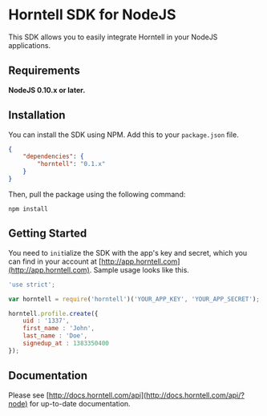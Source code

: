 Horntell SDK for NodeJS
=======================

This SDK allows you to easily integrate Horntell in your NodeJS applications.

## Requirements

**NodeJS 0.10.x or later.**

## Installation

You can install the SDK using NPM. Add this to your `package.json` file.

```json
{
	"dependencies": {
		"horntell": "0.1.x"
	}
}
```

Then, pull the package using the following command:

```
npm install
```

## Getting Started

You need to `init`ialize the SDK with the app's key and secret, which you can find in your account at [http://app.horntell.com](http://app.horntell.com). Sample usage looks like this.

```js
'use strict';

var horntell = require('horntell')('YOUR_APP_KEY', 'YOUR_APP_SECRET');

horntell.profile.create({
	uid : '1337',
	first_name : 'John',
	last_name : 'Doe',
	signedup_at : 1383350400
});
```

## Documentation

Please see [http://docs.horntell.com/api](http://docs.horntell.com/api/?node) for up-to-date documentation.
